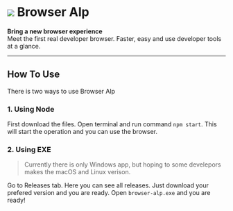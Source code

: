 # ![](https://arduinoturkbatu.github.io/browseralp-website/assets/logoFull.png) Browser Alp
**Bring a new browser experience**<br/>
Meet the first real developer browser. Faster, easy and use developer tools at a glance.

----

## How To Use
There is two ways to use Browser Alp

### 1. Using Node
First download the files. Open terminal and run command `npm start`. This will start the operation and you can use the browser.

### 2. Using EXE
> Currently there is only Windows app, but hoping to some develepors makes the macOS and Linux verison. 

Go to Releases tab. Here you can see all releases. Just download your prefered version and you are ready. Open `browser-alp.exe` and you are ready!
